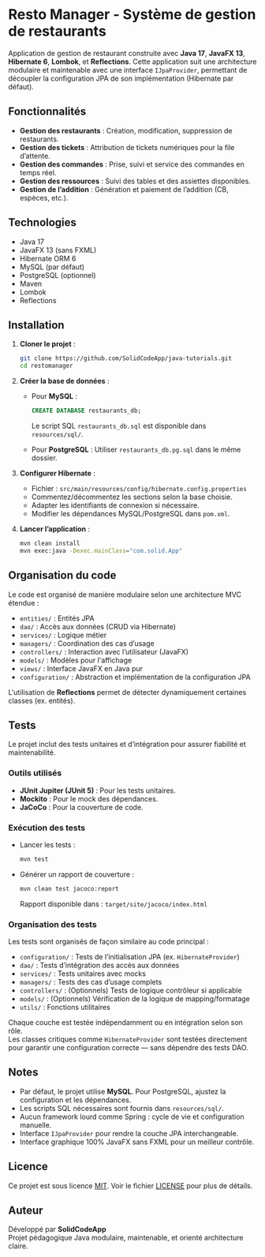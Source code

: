 # Resto Manager - Système de gestion de restaurants

Application de gestion de restaurant construite avec **Java 17**, **JavaFX 13**, **Hibernate 6**, **Lombok**, et **Reflections**. Cette application suit une architecture modulaire et maintenable avec une interface `IJpaProvider`, permettant de découpler la configuration JPA de son implémentation (Hibernate par défaut).

## Fonctionnalités

- **Gestion des restaurants** : Création, modification, suppression de restaurants.
- **Gestion des tickets** : Attribution de tickets numériques pour la file d’attente.
- **Gestion des commandes** : Prise, suivi et service des commandes en temps réel.
- **Gestion des ressources** : Suivi des tables et des assiettes disponibles.
- **Gestion de l’addition** : Génération et paiement de l’addition (CB, espèces, etc.).

## Technologies

- Java 17
- JavaFX 13 (sans FXML)
- Hibernate ORM 6
- MySQL (par défaut)
- PostgreSQL (optionnel)
- Maven
- Lombok
- Reflections

## Installation

1. **Cloner le projet** :
   ```bash
   git clone https://github.com/SolidCodeApp/java-tutorials.git
   cd restomanager
   ```

2. **Créer la base de données** :
   - Pour **MySQL** :
     ```sql
     CREATE DATABASE restaurants_db;
     ```
     Le script SQL `restaurants_db.sql` est disponible dans `resources/sql/`.

   - Pour **PostgreSQL** :
     Utiliser `restaurants_db.pg.sql` dans le même dossier.

3. **Configurer Hibernate** :
   - Fichier : `src/main/resources/config/hibernate.config.properties`
   - Commentez/décommentez les sections selon la base choisie.
   - Adapter les identifiants de connexion si nécessaire.
   - Modifier les dépendances MySQL/PostgreSQL dans `pom.xml`.

4. **Lancer l’application** :
   ```bash
   mvn clean install
   mvn exec:java -Dexec.mainClass="com.solid.App"
   ```

## Organisation du code

Le code est organisé de manière modulaire selon une architecture MVC étendue :

- `entities/` : Entités JPA
- `dao/` : Accès aux données (CRUD via Hibernate)
- `services/` : Logique métier
- `managers/` : Coordination des cas d’usage
- `controllers/` : Interaction avec l’utilisateur (JavaFX)
- `models/` : Modèles pour l'affichage
- `views/` : Interface JavaFX en Java pur
- `configuration/` : Abstraction et implémentation de la configuration JPA

L'utilisation de **Reflections** permet de détecter dynamiquement certaines classes (ex. entités).

## Tests

Le projet inclut des tests unitaires et d’intégration pour assurer fiabilité et maintenabilité.

### Outils utilisés

- **JUnit Jupiter (JUnit 5)** : Pour les tests unitaires.
- **Mockito** : Pour le mock des dépendances.
- **JaCoCo** : Pour la couverture de code.

### Exécution des tests

- Lancer les tests :
  ```bash
  mvn test
  ```

- Générer un rapport de couverture :
  ```bash
  mvn clean test jacoco:report
  ```
  Rapport disponible dans : `target/site/jacoco/index.html`

### Organisation des tests

Les tests sont organisés de façon similaire au code principal :

- `configuration/` : Tests de l’initialisation JPA (ex. `HibernateProvider`)
- `dao/` : Tests d’intégration des accès aux données
- `services/` : Tests unitaires avec mocks
- `managers/` : Tests des cas d’usage complets
- `controllers/` : (Optionnels) Tests de logique contrôleur si applicable
- `models/` : (Optionnels) Vérification de la logique de mapping/formatage
- `utils/` : Fonctions utilitaires

Chaque couche est testée indépendamment ou en intégration selon son rôle.  
Les classes critiques comme `HibernateProvider` sont testées directement pour garantir une configuration correcte — sans dépendre des tests DAO.

## Notes

- Par défaut, le projet utilise **MySQL**. Pour PostgreSQL, ajustez la configuration et les dépendances.
- Les scripts SQL nécessaires sont fournis dans `resources/sql/`.
- Aucun framework lourd comme Spring : cycle de vie et configuration manuelle.
- Interface `IJpaProvider` pour rendre la couche JPA interchangeable.
- Interface graphique 100% JavaFX sans FXML pour un meilleur contrôle.

## Licence

Ce projet est sous licence [MIT](https://opensource.org/licenses/MIT). Voir le fichier [LICENSE](./LICENSE) pour plus de détails.

## Auteur

Développé par **SolidCodeApp**  
Projet pédagogique Java modulaire, maintenable, et orienté architecture claire.
